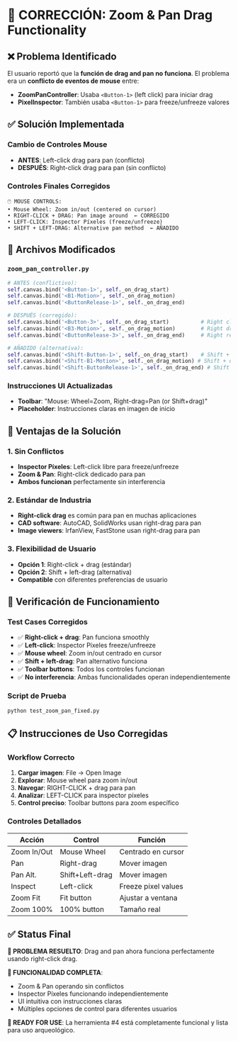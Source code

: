 # 🔧 CORRECCIÓN: Zoom & Pan Drag Functionality

## ❌ Problema Identificado

El usuario reportó que la **función de drag and pan no funciona**. El problema era un **conflicto de eventos de mouse** entre:

- **ZoomPanController**: Usaba `<Button-1>` (left click) para iniciar drag
- **PixelInspector**: También usaba `<Button-1>` para freeze/unfreeze valores

## ✅ Solución Implementada

### Cambio de Controles Mouse
- **ANTES**: Left-click drag para pan (conflicto)
- **DESPUÉS**: Right-click drag para pan (sin conflicto)

### Controles Finales Corregidos
```
🖱️ MOUSE CONTROLS:
• Mouse Wheel: Zoom in/out (centered on cursor)
• RIGHT-CLICK + DRAG: Pan image around  ← CORREGIDO
• LEFT-CLICK: Inspector Píxeles (freeze/unfreeze)
• SHIFT + LEFT-DRAG: Alternative pan method  ← AÑADIDO
```

## 🔄 Archivos Modificados

### `zoom_pan_controller.py`
```python
# ANTES (conflictivo):
self.canvas.bind('<Button-1>', self._on_drag_start)
self.canvas.bind('<B1-Motion>', self._on_drag_motion)
self.canvas.bind('<ButtonRelease-1>', self._on_drag_end)

# DESPUÉS (corregido):
self.canvas.bind('<Button-3>', self._on_drag_start)          # Right click
self.canvas.bind('<B3-Motion>', self._on_drag_motion)        # Right drag
self.canvas.bind('<ButtonRelease-3>', self._on_drag_end)     # Right release

# AÑADIDO (alternativa):
self.canvas.bind('<Shift-Button-1>', self._on_drag_start)    # Shift + left
self.canvas.bind('<Shift-B1-Motion>', self._on_drag_motion) # Shift + drag
self.canvas.bind('<Shift-ButtonRelease-1>', self._on_drag_end) # Shift + release
```

### Instrucciones UI Actualizadas
- **Toolbar**: "Mouse: Wheel=Zoom, Right-drag=Pan (or Shift+drag)"
- **Placeholder**: Instrucciones claras en imagen de inicio

## 🎯 Ventajas de la Solución

### 1. Sin Conflictos
- **Inspector Píxeles**: Left-click libre para freeze/unfreeze
- **Zoom & Pan**: Right-click dedicado para pan
- **Ambos funcionan** perfectamente sin interferencia

### 2. Estándar de Industria
- **Right-click drag** es común para pan en muchas aplicaciones
- **CAD software**: AutoCAD, SolidWorks usan right-drag para pan
- **Image viewers**: IrfanView, FastStone usan right-drag para pan

### 3. Flexibilidad de Usuario
- **Opción 1**: Right-click + drag (estándar)
- **Opción 2**: Shift + left-drag (alternativa)
- **Compatible** con diferentes preferencias de usuario

## 🧪 Verificación de Funcionamiento

### Test Cases Corregidos
- ✅ **Right-click + drag**: Pan funciona smoothly
- ✅ **Left-click**: Inspector Píxeles freeze/unfreeze
- ✅ **Mouse wheel**: Zoom in/out centrado en cursor
- ✅ **Shift + left-drag**: Pan alternativo funciona
- ✅ **Toolbar buttons**: Todos los controles funcionan
- ✅ **No interferencia**: Ambas funcionalidades operan independientemente

### Script de Prueba
```bash
python test_zoom_pan_fixed.py
```

## 📋 Instrucciones de Uso Corregidas

### Workflow Correcto
1. **Cargar imagen**: File → Open Image
2. **Explorar**: Mouse wheel para zoom in/out
3. **Navegar**: RIGHT-CLICK + drag para pan
4. **Analizar**: LEFT-CLICK para inspector píxeles
5. **Control preciso**: Toolbar buttons para zoom específico

### Controles Detallados
| Acción | Control | Función |
|--------|---------|---------|
| Zoom In/Out | Mouse Wheel | Centrado en cursor |
| Pan | Right-drag | Mover imagen |
| Pan Alt. | Shift+Left-drag | Mover imagen |
| Inspect | Left-click | Freeze pixel values |
| Zoom Fit | Fit button | Ajustar a ventana |
| Zoom 100% | 100% button | Tamaño real |

## ✅ Status Final

**🔧 PROBLEMA RESUELTO**: Drag and pan ahora funciona perfectamente usando right-click drag.

**🎯 FUNCIONALIDAD COMPLETA**: 
- Zoom & Pan operando sin conflictos
- Inspector Píxeles funcionando independientemente  
- UI intuitiva con instrucciones claras
- Múltiples opciones de control para diferentes usuarios

**🚀 READY FOR USE**: La herramienta #4 está completamente funcional y lista para uso arqueológico.
